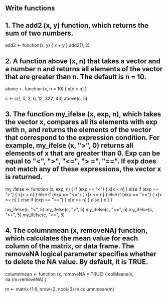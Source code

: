 ## Write functions

## 1. The add2 (x, y) function, which returns the sum of two numbers.
add2 <- function(x, y) {
  x + y
}
add2(1, 2)

## 2. A function above (x, n) that takes a vector and a number n and returns all elements of the vector that are greater than n. The default is n = 10.

above <- function (x, n = 10) {
  x[x > n]
}

c <- c(1, 5, 2, 6, 12, 322, 43)
above(c, 5)

## 3. The function my_ifelse (x, exp, n), which takes the vector x, compares all its elements with exp with n, and returns the elements of the vector that correspond to the expression condition. For example, my_ifelse (x, ">", 0) returns all elements of x that are greater than 0. Exp can be equal to "<", ">", "<=", "> =", "==". If exp does not match any of these expressions, the vector x is returned.

my_ifelse <- function (x, exp, n) {
  if (exp == "<") {
    x[x < n]
  }
  else if (exp == ">") {
    x[x > n]
  }
  else if (exp == "<=") {
    x[x <= n]
  }
  else if (exp == ">=") {
    x[x >= n]
  }
  else if (exp == "==") {
    x[x == n]
  }
  else {
    x
  }
}

my_ifelse(c, "<", 5)
my_ifelse(c, ">", 5)
my_ifelse(c, "<=", 5)
my_ifelse(c, ">=", 5)
my_ifelse(c, "==", 5)

## 4. The columnmean (x, removeNA) function, which calculates the mean value for each column of the matrix, or data frame. The removeNA logical parameter specifies whether to delete the NA value. By default, it is TRUE.
columnmean <- function (x, removeNA = TRUE) {
  colMeans(x, na.rm=removeNA)
}

m <- matrix (1:6, nrow=2, ncol=3)
m
columnmean(m)
